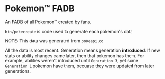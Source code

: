 Pokemon™ FADB
=============

An FADB of all Pokemon™ created by fans.  

`bin/pokecreate` is code used to generate each pokemon's data

NOTE: This data was generated from `pokeapi.co`

All the data is most recent. Generation means generation **introduced**. If new stats or ability changes came later, then that pokemon has them. For example, abilities weren't introduced until `Generation 3`, yet some `Generation 1` pokemon have them, becuase they were updated from later generations.

